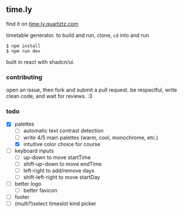 ## time.ly

find it on [time.ly.quartztz.com](https://time.ly.quartztz.com)

timetable generator. to build and run, clone, `cd` into and run

```console
$ npm install
$ npm run dev
```

built in react with shadcn/ui.

### contributing

open an issue, then fork and submit a pull request. be respectful, write clean code, 
and wait for reviews. :3

### todo

- [x] palettes
  - [ ] automatic text contrast detection
  - [ ] write 4/5 main palettes (warm, cool, monochrome, etc.)
  - [x] intuitive color choice for course
- [ ] keyboard inputs
  - [ ] up-down to move startTime
  - [ ] shift-up-down to move endTime
  - [ ] left-right to add/remove days
  - [ ] shift-left-right to move startDay
- [ ] better logo
  - [ ] better favicon
- [ ] footer
- [ ] (multi?)select timeslot kind picker
